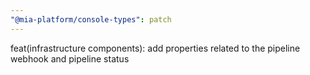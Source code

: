 ```yaml
---
"@mia-platform/console-types": patch
---
```


feat(infrastructure components): add properties related to the pipeline webhook and pipeline status
